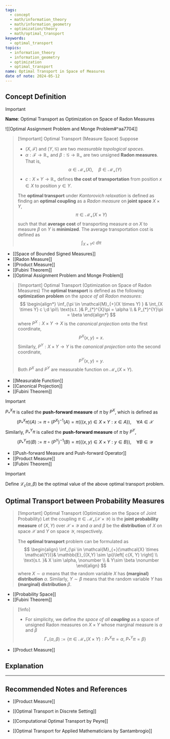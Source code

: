 ```yaml
---
tags:
  - concept
  - math/information_theory
  - math/information_geometry
  - optimization/theory
  - math/optimal_transport
keywords:
  - optimal_transport
topics:
  - information_theory
  - information_geometry
  - optimization
  - optimal_transport
name: Optimal Transport in Space of Measures
date of note: 2024-05-12
---
```


## Concept Definition

>[!important]
>**Name**: Optimal Transport as Optimization on Space of Radon Measures

![[Optimal Assignment Problem and Monge Problem#^aa7704]]

>[!important] Optimal Transport (Measure Space) 
>Suppose 
>- $(X, \mathscr{F})$ and $(Y, \mathscr{G})$ are two *measurable topological spaces*. 
>- $\alpha: \mathscr{F} \to \mathbb{R}_{+}$ and $\beta: \mathscr{G} \to \mathbb{R}_{+}$ are two unsigned **Radon measures**. That is, 
>  $$
>  \alpha \in \mathcal{M}_{+}(X), \quad \beta \in \mathcal{M}_{+}(Y)
> $$
>- $c: X \times Y \to \mathbb{R}_{+}$ defines **the cost of transportation** from position $x\in X$ to position $y \in Y$.
>
>The **optimal transport** under *Kantorovich relaxation* is defined as finding an **optimal coupling** as a *Radon measure* on **joint space** $X \times Y$,
>$$
>\pi \in \mathcal{M}_{+}(X \times Y)
>$$
>such that that **average cost** of transporting measure $\alpha$ on $X$ to measure $\beta$ on $Y$ is **minimized**. The average transportation cost is defined as 
>$$
>\int_{X \times Y} c \;d \pi
>$$

- [[Space of Bounded Signed Measures]]
- [[Radon Measure]]
- [[Product Measure]]
- [[Fubini Theorem]]
- [[Optimal Assignment Problem and Monge Problem]]


>[!important] Optimal Transport (Optimization on Space of Radon Measures) 
>The **optimal transport** is defined as the following **optimization problem** on the *space of all Radon measures*:
>$$
>\begin{align*}
>\inf_{\pi \in \mathcal{M}_{+}(X \times Y) } & \int_{X \times Y} c \;d \pi\\
\text{s.t. }&  P_{*}^{X}\pi = \alpha \\
& P_{*}^{Y}\pi = \beta
\end{align*}
>$$
>where $P^{X}: X \times Y \to X$ is the *canonical projection* onto the first coordinate, $$P^{X}(x, y) = x.$$ 
>Similarly, $P^{Y}: X \times Y \to Y$ is the *canonical projection* onto the second coordinate, $$P^{Y}(x, y) = y.$$ 
>Both $P^{X}$ and $P^{Y}$ are measurable function on $\mathcal{M}_{+}(X \times Y).$

- [[Measurable Function]]
- [[Canonical Projection]]
- [[Fubini Theorem]]

>[!important]
>$P_{*}^{X}\pi$ is called the **push-forward measure** of $\pi$ by $P^X$, which is defined as
>$$
>(P_{*}^{X}\pi)(A) := \pi \circ (P^X)^{-1}(A) = \pi(\{(x,y) \in X\times Y: x\in A \}), \quad \forall A \in \mathscr{X}
>$$
>Similarly, $P_{*}^{Y}\pi$ is called the **push-forward measure** of $\pi$ by $P^Y$,
>$$
>(P_{*}^{Y}\pi)(B) := \pi \circ (P^Y)^{-1}(B) = \pi(\{(x,y)\in X\times Y: y\in B \}), \quad \forall B \in \mathscr{Y}
>$$

- [[Push-forward Measure and Push-forward Operator]]
- [[Product Measure]]
- [[Fubini Theorem]]

>[!important]
>Define $\mathcal{L}_{c}(\alpha, \beta)$ be the optimal value of the above optimal transport problem. 


## Optimal Transport between Probability Measures

>[!important] Optimal Transport (Optimization on the Space of Joint Probability) 
>Let the coupling $\pi \in \mathcal{M}_{+}(\mathcal{X} \times \mathcal{Y})$ is the **joint probability measure** of  $(X, Y)$ over $\mathcal{X} \times \mathcal{Y}$ and $\alpha$ and $\beta$ be the **distribution** of $X$ on space $\mathcal{X}$ and $Y$ on space $\mathcal{Y}$, respectively. 
>
>The **optimal transport** problem can be formulated as
>$$
> \begin{align}
> \inf_{\pi \in \mathcal{M}_{+}(\mathcal{X} \times \mathcal{Y})}& \mathbb{E}_{(X,Y) \sim \pi}\left[ c(X, Y) \right]  \\
> \text{s.t. }&  X \sim \alpha,  \nonumber \\
> & Y\sim \beta  \nonumber
> \end{align}
>$$ 
>where  $X \sim \alpha$ means that the random variable $X$ has **(marginal) distribution** $\alpha$. Similarly,  $Y \sim \beta$ means that the random variable $Y$ has **(marginal) distribution** $\beta$.

- [[Probability Space]]
- [[Fubini Theorem]]


>[!info]
>- For simplicity, we define _the space of all **coupling**_ as a space of unsigned Radon measures on $X \times Y$ whose marginal measure is $\alpha$ and $\beta$ 
>  $$
>  \Gamma_{+}(\alpha, \beta) := \left\{ \pi \in \mathcal{M}_{+}(X \times Y): P_{*}^X \pi = \alpha, \; P_{*}^{Y} \pi = \beta  \right\}
> $$ 

- [[Product Measure]]


## Explanation












-----------
##  Recommended Notes and References

- [[Product Measure]]

- [[Optimal Transport in Discrete Setting]]
- [[Computational Optimal Transport by Peyre]]
- [[Optimal Transport for Applied Mathematicians by Santambrogio]]
